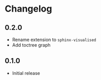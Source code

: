 # Changelog

## 0.2.0

- Rename extension to `sphinx-visualised`
- Add toctree graph

## 0.1.0

- Initial release

